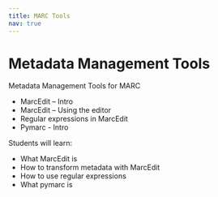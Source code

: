 ```yaml
---
title: MARC Tools
nav: true
---
```


# Metadata Management Tools

Metadata Management Tools for MARC




* MarcEdit – Intro
* MarcEdit – Using the editor
* Regular expressions in MarcEdit
* Pymarc - Intro
	 

Students will learn:
* What MarcEdit is
* How to transform metadata with MarcEdit
* How to use regular expressions
* What pymarc is
